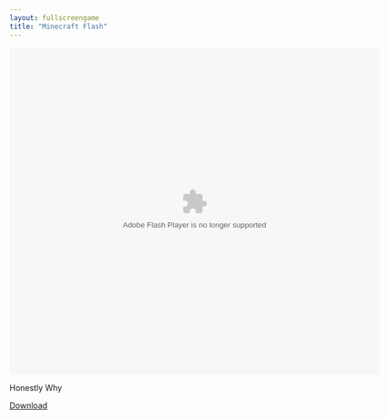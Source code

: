 ```yaml
---
layout: fullscreengame
title: "Minecraft Flash"
---
```

<div class="row justify-content-md-center">
    <div class="col">
        <object width="100" height="100">
            <embed src="Play-minecraft-flash.swf" flashvars="" base="" quality="high" allowscriptaccess="always" allowfullscreen="true" bgcolor="" wmode="window" width="650" height="575" type="application/x-shockwave-flash" pluginspage="http://www.macromedia.com/go/getflashplayer">
        </object>
    </div>
</div>

<p class="comic">Honestly Why</p>

<a href="Play-minecraft-flash.swf" download class="btn btn-outline-dark">Download</a>
